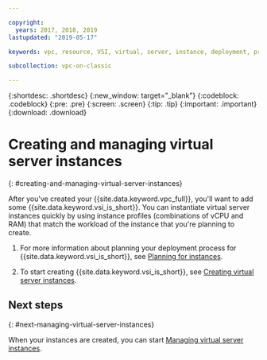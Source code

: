 ```yaml
---

copyright:
  years: 2017, 2018, 2019
lastupdated: "2019-05-17"

keywords: vpc, resource, VSI, virtual, server, instance, deployment, provisioning, instantiate, managing

subcollection: vpc-on-classic

---
```


{:shortdesc: .shortdesc}
{:new_window: target="_blank"}
{:codeblock: .codeblock}
{:pre: .pre}
{:screen: .screen}
{:tip: .tip}
{:important: .important}
{:download: .download}

# Creating and managing virtual server instances
{: #creating-and-managing-virtual-server-instances}

After you've created your {{site.data.keyword.vpc_full}}, you'll want to add some {{site.data.keyword.vsi_is_short}}. You can instantiate virtual server instances quickly by using instance profiles (combinations of vCPU and RAM) that match the workload of the instance that you're planning to create.

1. For more information about planning your deployment process for {{site.data.keyword.vsi_is_short}}, see [Planning for instances](/docs/vpc-on-classic-vsi?topic=vpc-on-classic-vsi-planning-for-instances).

2. To start creating {{site.data.keyword.vsi_is_short}}, see [Creating virtual server instances](/docs/vpc-on-classic-vsi?topic=vpc-on-classic-vsi-creating-virtual-servers).

## Next steps
{: #next-managing-virtual-server-instances}

When your instances are created, you can start [Managing virtual server instances](/docs/vpc-on-classic-vsi?topic=vpc-on-classic-vsi-managing-virtual-server-instances).
